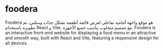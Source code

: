 # foodera
Foodera هو موقع واجهة أمامية تفاعلي لعرض قائمة أطعمة بشكل جذاب وسلس، تم تطويره باستخدام React و Vite، مع تصميم متجاوب يناسب جميع الأجهزة. Foodera is an interactive front-end website for displaying a food menu in an attractive and smooth way, built with React and Vite, featuring a responsive design for all devices.
